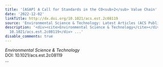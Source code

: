 ```yaml
---
title: '[ASAP] A Call for Standards in the CO<sub>2</sub> Value Chain'
date: '2022-12-02'
linkTitle: http://dx.doi.org/10.1021/acs.est.2c08119
source: 'Environmental Science & Technology: Latest Articles (ACS Publications)'
description: '<div><cite>Environmental Science & Technology</cite></div><div>DOI:
  10.1021/acs.est.2c08119</div> ...'
disable_comments: true
---
```

<div><cite>Environmental Science & Technology</cite></div><div>DOI: 10.1021/acs.est.2c08119</div> ...